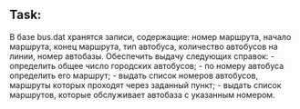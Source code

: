 ## Task:

В базе bus.dat хранятся записи, содержащие: номер маршрута, начало маршрута, конец маршрута, тип автобуса, количество автобусов на линии, номер автобазы. Обеспечить выдачу следующих справок: -  определить общее число городских автобусов; -  по номеру автобуса определить его маршрут; -  выдать список номеров автобусов, маршруты которых проходят через заданный пункт; -  выдать список маршрутов, которые обслуживает автобаза с указанным номером.
